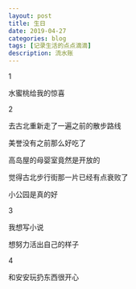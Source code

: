 ```yaml
---
layout: post
title: 生日
date: 2019-04-27
categories: blog
tags: [记录生活的点点滴滴]
description: 流水账
---
```


1 

水蜜桃给我的惊喜

2

去古北重新走了一遍之前的散步路线

美誉没有之前那么好吃了

高岛屋的母婴室竟然是开放的

觉得古北步行街那一片已经有点衰败了

小公园是真的好

3

我想写小说

想努力活出自己的样子

4

和安安玩扔东西很开心














